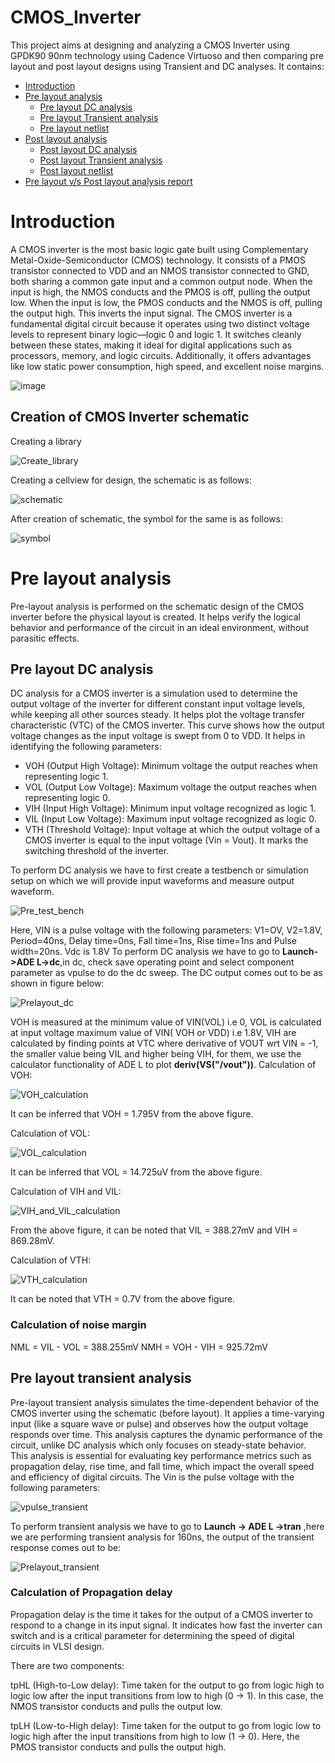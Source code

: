 # CMOS_Inverter
This project aims at designing and analyzing a CMOS Inverter using GPDK90 90nm technology using Cadence Virtuoso and then comparing pre layout and post layout designs using Transient and DC analyses. It contains:
- [Introduction](#introduction)
- [Pre layout analysis](#pre-layout-analysis)
  - [Pre layout DC analysis](#pre-layout-dc-analysis)
  - [Pre layout Transient analysis](#pre-layout-transient-analysis)
  - [Pre layout netlist](#pre-layout-netlist)
- [Post layout analysis](#post-layout-analysis)
  - [Post layout DC analysis](#post-layout-dc-analysis)
  - [Post layout Transient analysis](#post-layout-transient-analysis)
  - [Post layout netlist](#post-layout-netlist)
- [Pre layout v/s Post layout analysis report](#pre-layout-vs-post-layout-analysis-report)

# Introduction
A CMOS inverter is the most basic logic gate built using Complementary Metal-Oxide-Semiconductor (CMOS) technology. It consists of a PMOS transistor connected to VDD and an NMOS transistor connected to GND, both sharing a common gate input and a common output node. When the input is high, the NMOS conducts and the PMOS is off, pulling the output low. When the input is low, the PMOS conducts and the NMOS is off, pulling the output high. This inverts the input signal.
The CMOS inverter is a fundamental digital circuit because it operates using two distinct voltage levels to represent binary logic—logic 0 and logic 1. It switches cleanly between these states, making it ideal for digital applications such as processors, memory, and logic circuits. Additionally, it offers advantages like low static power consumption, high speed, and excellent noise margins.

![image](https://github.com/user-attachments/assets/7522a8cb-b4ce-4a7e-ac4f-a78ce2d9531f)

## Creation of CMOS Inverter schematic
Creating a library

![Create_library](https://github.com/user-attachments/assets/b00af3e5-35b9-4854-b103-286db2475524)

Creating a cellview for design, the schematic is as follows:

![schematic](https://github.com/user-attachments/assets/17fdfd5f-dd1a-4adc-ab49-7222327f2613)

After creation of schematic, the symbol for the same is as follows:

![symbol](https://github.com/user-attachments/assets/87beeb1d-d9e8-49c3-994a-50f314510eed)

# Pre layout analysis
Pre-layout analysis is performed on the schematic design of the CMOS inverter before the physical layout is created. It helps verify the logical behavior and performance of the circuit in an ideal environment, without parasitic effects.
## Pre layout DC analysis
DC analysis for a CMOS inverter is a simulation used to determine the output voltage of the inverter for different constant input voltage levels, while keeping all other sources steady. It helps plot the voltage transfer characteristic (VTC) of the CMOS inverter. This curve shows how the output voltage changes as the input voltage is swept from 0 to VDD. It helps in identifying the following parameters:
* VOH (Output High Voltage): Minimum voltage the output reaches when representing logic 1.
* VOL (Output Low Voltage): Maximum voltage the output reaches when representing logic 0.
* VIH (Input High Voltage): Minimum input voltage recognized as logic 1.
* VIL (Input Low Voltage): Maximum input voltage recognized as logic 0.
* VTH (Threshold Voltage): Input voltage at which the output voltage of a CMOS inverter is equal to the input voltage (Vin = Vout). It marks the switching threshold of the inverter.

To perform DC analysis we have to first create a testbench or simulation setup on which we will provide input waveforms and measure output waveform.

![Pre_test_bench](https://github.com/user-attachments/assets/afec9ac7-4b91-42d1-ae8d-458cfccc13ef)

Here, VIN is a pulse voltage with the following parameters:
V1=OV, V2=1.8V, Period=40ns, Delay time=0ns, Fall time=1ns, Rise time=1ns and Pulse width=20ns.
Vdc is 1.8V To perform DC analysis we have to go to **Launch->ADE L->dc**,in dc, check save operating point and select component parameter as vpulse to do the dc sweep. The DC output comes out to be as shown in figure below:

![Prelayout_dc](https://github.com/user-attachments/assets/f870e628-e938-4bf0-ac1a-ac23abc3c186)



VOH is measured at the minimum value of VIN(VOL) i.e 0, VOL is calculated at input voltage maximum value of VIN( VOH or VDD) i.e 1.8V, VIH are calculated by finding points at VTC where derivative of VOUT wrt VIN = -1, the smaller value being VIL and higher being VIH, for them, we use the calculator functionality
of ADE L to plot **deriv(VS("/vout"))**.
Calculation of VOH:

![VOH_calculation](https://github.com/user-attachments/assets/b4a4ab5f-2b7d-459d-b043-a25a208624aa)

It can be inferred that VOH = 1.795V from the above figure.

Calculation of VOL:

![VOL_calculation](https://github.com/user-attachments/assets/17fb4b24-7a01-4b3d-ad8d-4816536bf979)

It can be inferred that VOL = 14.725uV from the above figure.

Calculation of VIH and VIL:

![VIH_and_VIL_calculation](https://github.com/user-attachments/assets/2617035d-9127-4ec2-b59f-ed8530c81a90)

From the above figure, it can be noted that VIL = 388.27mV and VIH = 869.28mV.

Calculation of VTH:

![VTH_calculation](https://github.com/user-attachments/assets/51206d9c-84cb-4061-aa5c-a8700ecabaa9)

It can be noted that VTH = 0.7V from the above figure.
### Calculation of noise margin
NML = VIL - VOL = 388.255mV
NMH = VOH - VIH = 925.72mV

## Pre layout transient analysis
Pre-layout transient analysis simulates the time-dependent behavior of the CMOS inverter using the schematic (before layout). It applies a time-varying input (like a square wave or pulse) and observes how the output voltage responds over time. This analysis captures the dynamic performance of the circuit, unlike DC analysis which only focuses on steady-state behavior.
This analysis is essential for evaluating key performance metrics such as propagation delay, rise time, and fall time, which impact the overall speed and efficiency of digital circuits. The Vin is the pulse voltage with the following parameters:

![vpulse_transient](https://github.com/user-attachments/assets/4aade500-28de-420e-9a0d-0c059dd691c9)

To perform transient analysis we have to go to **Launch -> ADE L ->tran** ,here we are performing transient analysis for 160ns, the output of the transient response comes out to be:

![Prelayout_transient](https://github.com/user-attachments/assets/9e9d0234-7a1d-4f44-9340-a7bb8aa45126)

### Calculation of Propagation delay
Propagation delay is the time it takes for the output of a CMOS inverter to respond to a change in its input signal. It indicates how fast the inverter can switch and is a critical parameter for determining the speed of digital circuits in VLSI design.

There are two components:

tpHL (High-to-Low delay):
Time taken for the output to go from logic high to logic low after the input transitions from low to high (0 → 1). In this case, the NMOS transistor conducts and pulls the output low.

tpLH (Low-to-High delay):
Time taken for the output to go from logic low to logic high after the input transitions from high to low (1 → 0). Here, the PMOS transistor conducts and pulls the output high.
















  


